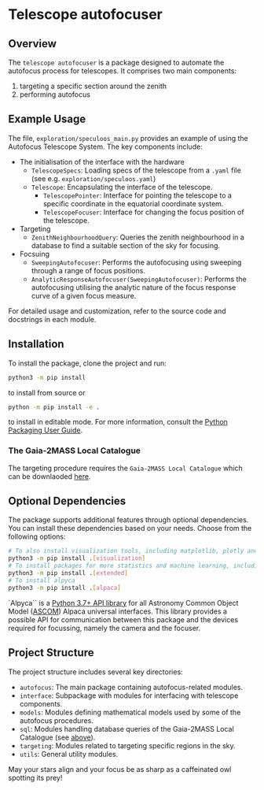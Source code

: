 # Telescope autofocuser

## Overview

The `telescope autofocuser` is a package designed to automate the autofocus process for telescopes. It comprises two main components:
1. targeting a specific section around the zenith
2. performing autofocus

## Example Usage

The file, `exploration/speculoos_main.py` provides an example of using the Autofocus Telescope System.
The key components include:
- The initialisation of the interface with the hardware
  - `TelescopeSpecs`: Loading specs of the telescope from a `.yaml` file (see e.g. `exploration/speculoos.yaml`)
  - `Telescope`: Encapsulating the interface of the telescope.
    - `TelescopePointer`: Interface for pointing the telescope to a specific coordinate in the equatorial coordinate system.
    - `TelescopeFocuser`: Interface for changing the focus position of the telescope.
- Targeting
  - `ZenithNeighbourhoodQuery`: Queries the zenith neighbourhood in a database to find a suitable section of the sky for focusing.
- Focsuing
  - `SweepingAutofocuser`: Performs the autofocusing using sweeping through a range of focus positions.
  - `AnalyticResponseAutofocuser(SweepingAutofocuser)`: Performs the autofocusing utilising the analytic nature of the focus response curve of a given focus measure.

For detailed usage and customization, refer to the source code and docstrings in each module.

## Installation

To install the package, clone the project and run:
```bash
python3 -m pip install
```
to install from source or
```bash
python -m pip install -e .
```
to install in editable mode.
For more information, consult the [Python Packaging User Guide](https://packaging.python.org/en/latest/tutorials/installing-packages/#installing-from-a-local-src-tree).

### <a name="catalogue"></a>The Gaia-2MASS Local Catalogue
The targeting procedure requires the `Gaia-2MASS Local Catalogue` which can be downlaoded [here](https://github.com/ppp-one/gaia-tmass-sqlite).

## Optional Dependencies
The package supports additional features through optional dependencies.
You can install these dependencies based on your needs. Choose from the following options:
```bash
# To also install visualization tools, including matplotlib, plotly and dash
python3 -m pip install .[visualization]
# To install packages for more statistics and machine learning, including scikit-learn.
python3 -m pip install .[extended]
# To install alpyca
python3 -m pip install .[alpaca]
```
`Alpyca`` is a [Python 3.7+ API library](https://pypi.org/project/alpyca/)
for all Astronomy Common Object Model ([ASCOM](https://ascom-standards.org/))
Alpaca universal interfaces.
This library provides a possible API for communication between this package and the devices required
for focussing, namely the camera and the focuser.

## Project Structure
The project structure includes several key directories:
- `autofocus`: The main package containing autofocus-related modules.
- `interface`: Subpackage with modules for interfacing with telescope components.
- `models`: Modules defining mathematical models used by some of the autofocus procedures.
- `sql`: Modules handling database queries of the Gaia-2MASS Local Catalogue (see [above](#catalogue)).
- `targeting`: Modules related to targeting specific regions in the sky.
- `utils`: General utility modules.

May your stars align and your focus be as sharp as a caffeinated owl spotting its prey!
